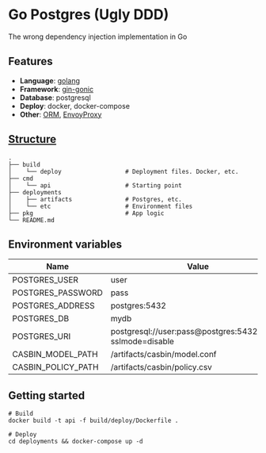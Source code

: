 # Go Postgres (Ugly DDD)
The wrong dependency injection implementation in Go

## Features
- **Language**: [golang](https://golang.org/doc/install#install)
- **Framework**: [gin-gonic](https://github.com/gin-gonic/gin)
- **Database**: postgresql
- **Deploy**: docker, docker-compose
- **Other**: [ORM](https://github.com/jinzhu/gorm), [EnvoyProxy](https://www.envoyproxy.io/)

## [Structure](https://github.com/golang-standards/project-layout)
```
.
├── build
│    └── deploy                  # Deployment files. Docker, etc.
├── cmd                          
│    └── api                     # Starting point
├── deployments
│    ├── artifacts               # Postgres, etc.
│    └── etc                     # Environment files
├── pkg                          # App logic
└── README.md
```

## Environment variables
Name | Value
------------ | -------------
POSTGRES_USER|user
POSTGRES_PASSWORD|pass
POSTGRES_ADDRESS|postgres:5432
POSTGRES_DB|mydb
POSTGRES_URI|postgresql://user:pass@postgres:5432/mydb?sslmode=disable
CASBIN_MODEL_PATH|/artifacts/casbin/model.conf
CASBIN_POLICY_PATH|/artifacts/casbin/policy.csv

## Getting started
```shell script
# Build
docker build -t api -f build/deploy/Dockerfile .

# Deploy
cd deployments && docker-compose up -d
```
